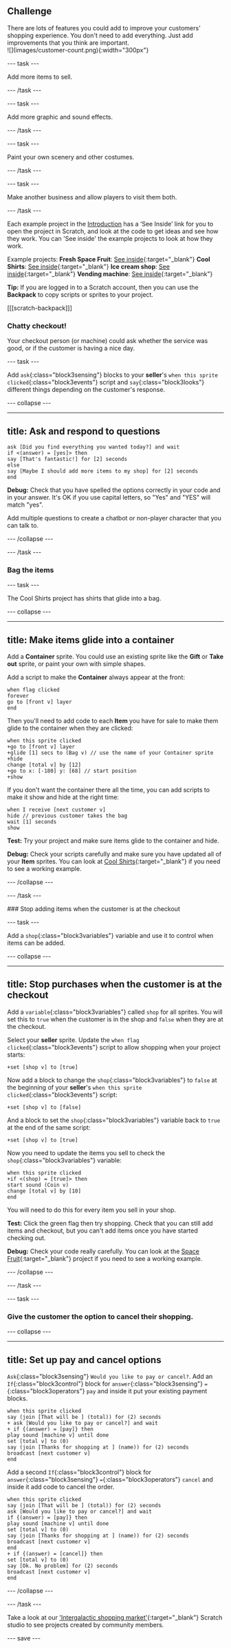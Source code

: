 ## Challenge

<div style="display: flex; flex-wrap: wrap">
<div style="flex-basis: 200px; flex-grow: 1; margin-right: 15px;">
There are lots of features you could add to improve your customers' shopping experience. You don't need to add everything. Just add improvements that you think are important.
</div>
<div>
![](images/customer-count.png){:width="300px"}
</div>
</div> 

--- task ---

Add more items to sell.

--- /task ---

--- task ---

Add more graphic and sound effects.

--- /task ---

--- task ---

Paint your own scenery and other costumes.

--- /task ---

--- task ---

Make another business and allow players to visit them both.

--- /task ---

Each example project in the [Introduction](.) has a ‘See Inside’ link for you to open the project in Scratch, and look at the code to get ideas and see how they work.
You can 'See inside' the example projects to look at how they work. 

Example projects:
**Fresh Space Fruit**: [See inside](https://scratch.mit.edu/projects/528696418/editor){:target="_blank"}
**Cool Shirts**: [See inside](https://scratch.mit.edu/projects/528697069/editor){:target="_blank"}
**Ice cream shop**: [See inside](https://scratch.mit.edu/projects/525972748/editor){:target="_blank"}
**Vending machine**: [See inside](https://scratch.mit.edu/projects/526051796/editor){:target="_blank"}

**Tip:** If you are logged in to a Scratch account, then you can use the **Backpack** to copy scripts or sprites to your project.

[[[scratch-backpack]]]

### Chatty checkout!

Your checkout person (or machine) could ask whether the service was good, or if the customer is having a nice day.

--- task ---

Add `ask`{:class="block3sensing"} blocks to your **seller**'s `when this sprite clicked`{:class="block3events"} script and `say`{:class="block3looks"} different things depending on the customer's response.

--- collapse ---

---
title: Ask and respond to questions
---

```blocks3
ask [Did you find everything you wanted today?] and wait
if <(answer) = [yes]> then
say [That's fantastic!] for [2] seconds
else
say [Maybe I should add more items to my shop] for [2] seconds
end
```

**Debug:** Check that you have spelled the options correctly in your code and in your answer. It's OK if you use capital letters, so "Yes" and "YES" will match "yes". 

Add multiple questions to create a chatbot or non-player character that you can talk to.

--- /collapse ---

--- /task ---

### Bag the items

--- task ---

The Cool Shirts project has shirts that glide into a bag.

--- collapse ---

---
title: Make items glide into a container
---

Add a **Container** sprite. You could use an existing sprite like the **Gift** or **Take out** sprite, or paint your own with simple shapes.

Add a script to make the **Container** always appear at the front:

```blocks3
when flag clicked
forever
go to [front v] layer
end
```

Then you'll need to add code to each **Item** you have for sale to make them glide to the container when they are clicked:

```blocks3
when this sprite clicked
+go to [front v] layer
+glide [1] secs to (Bag v) // use the name of your Container sprite
+hide
change [total v] by [12]
+go to x: [-180] y: [68] // start position
+show
```

If you don't want the container there all the time, you can add scripts to make it show and hide at the right time:

```blocks3
when I receive [next customer v]
hide // previous customer takes the bag
wait [1] seconds
show
```

**Test:** Try your project and make sure items glide to the container and hide.

**Debug:** Check your scripts carefully and make sure you have updated all of your **Item** sprites. You can look at [Cool Shirts](https://scratch.mit.edu/projects/528697069/editor){:target="_blank"} if you need to see a working example.

--- /collapse ---

--- /task ---

### Stop adding items when the customer is at the checkout

--- task ---

Add a `shop`{:class="block3variables"} variable and use it to control when items can be added.

--- collapse ---

---
title: Stop purchases when the customer is at the checkout
---

Add a `variable`{:class="block3variables"} called `shop` for all sprites. You will set this to `true` when the customer is in the shop and `false` when they are at the checkout.

Select your **seller** sprite. Update the `when flag clicked`{:class="block3events"} script to allow shopping when your project starts:

```blocks3
+set [shop v] to [true]
```

Now add a block to change the `shop`{:class="block3variables"} to `false` at the beginning of your **seller**'s `when this sprite clicked`{:class="block3events"} script:

```blocks3 
+set [shop v] to [false]
```

And a block to set the `shop`{:class="block3variables"} variable back to `true` at the end of the same script:

```blocks3 
+set [shop v] to [true]
```

Now you need to update the items you sell to check the `shop`{:class="block3variables"} variable:

```blocks3
when this sprite clicked
+if <(shop) = [true]> then
start sound (Coin v)
change [total v] by [10]
end
```
You will need to do this for every item you sell in your shop.

**Test:** Click the green flag then try shopping. Check that you can still add items and checkout, but you can't add items once you have started checking out. 

**Debug:** Check your code really carefully. You can look at the [Space Fruit](https://scratch.mit.edu/projects/528696418/editor){:target="_blank"} project if you need to see a working example.

--- /collapse ---

--- /task ---

--- task ---

### Give the customer the option to cancel their shopping.

--- collapse ---

---
title: Set up pay and cancel options 
---

`Ask`{:class="block3sensing"} `Would you like to pay or cancel?`. Add an `If`{:class="block3control"} block for `answer`{:class="block3sensing"} `=`{:class="block3operators"} `pay` and inside it put your existing payment blocks.

```blocks3
when this sprite clicked
say (join [That will be ] (total)) for (2) seconds
+ ask [Would you like to pay or cancel?] and wait
+ if {(answer) = [pay]} then
play sound [machine v] until done 
set [total v] to (0)
say (join [Thanks for shopping at ] (name)) for (2) seconds
broadcast [next customer v]
end
```

Add a second `If`{:class="block3control"} block for `answer`{:class="block3sensing"} `=`{:class="block3operators"} `cancel` and inside it add code to cancel the order.

```blocks3
when this sprite clicked
say (join [That will be ] (total)) for (2) seconds
ask [Would you like to pay or cancel?] and wait
if {(answer) = [pay]} then
play sound [machine v] until done 
set [total v] to (0)
say (join [Thanks for shopping at ] (name)) for (2) seconds
broadcast [next customer v]
end
+ if {(answer) = [cancel]} then
set [total v] to (0)
say [Ok. No problem] for (2) seconds
broadcast [next customer v]
end
```

--- /collapse ---

--- /task ---

Take a look at our ['Intergalactic shopping market'](https://scratch.mit.edu/studios/29662180){:target="_blank"} Scratch studio to see projects created by community members.

--- save ---
